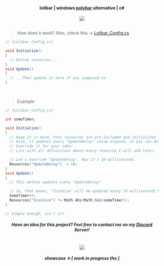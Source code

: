 #### <div align=center>lolibar | windows [polybar](https://github.com/polybar/polybar) alternative | c#</div>
<div align=center><img src="https://github.com/user-attachments/assets/b235a712-dd60-46f8-92f8-d436f10c7a7f" /></div>
</br>

> How does it work? Also, check this → [Lolibar_Config.cs](https://github.com/supchyan/lolibar/blob/master/Lolibar_Config.cs)
```csharp
// [Lolibar_Config.cs]

void Initialize()
{
  // Define resources...
}
void Update()
{
  // ...Then update it here if you supposed to
}
```
</br>

> Example
```csharp
// [Lolibar_Config.cs]

int someTimer;

void Initialize()
{
  // Keep it in mind, that resources are pre-included and initialized in the project.
  // Also, it updates every "UpdateDelay" value elapsed, so you can do anything with it with no toughs.
  // Override it for your sake!
  // List with all definitions about every resource I will add later.

  // Let's override "UpdateDelay". Now it's 10 milliseconds.
  Resources["UpdateDelay"]  = 10;
}
void Update()
{
  // This method updates every "UpdateDelay"

  // So, that means, "IconSize" will be updated every 10 milliseconds here!
  SomeTimer++;
  Resources["IconSize"] *= Math.Abs(Math.Sin(someTimer));
}

// Simple enough, isn't it?
```

##### <div align=center>Have an idea for this project? Feel free to contact me on my [Discord](https://discord.gg/dGF8p9UGyM) Server!</div> </br>
<div align=center><img src="https://github.com/user-attachments/assets/69208a59-6092-4855-b165-44a277779592" /></div>

##### <div align=center>showcase ✨ [ work in progress tho ]</div>
